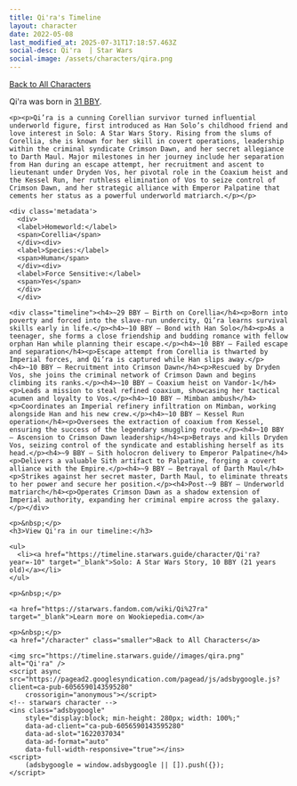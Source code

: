 ```yaml
---
title: Qi'ra's Timeline
layout: character
date: 2022-05-08
last_modified_at: 2025-07-31T17:18:57.463Z
social-desc: Qi'ra  | Star Wars
social-image: /assets/characters/qira.png
---
```

<a href="/character" class="smaller">Back to All Characters</a>

<div class="character-profile container">
  <div class="col-10">
    <p>
    Qi'ra             was born in <a href="https://timeline.starwars.guide/character/Qi'ra?year=-31" target="_blank">31 BBY</a>.
    </p>

    <p><p>Qi’ra is a cunning Corellian survivor turned influential underworld figure, first introduced as Han Solo’s childhood friend and love interest in Solo: A Star Wars Story. Rising from the slums of Corellia, she is known for her skill in covert operations, leadership within the criminal syndicate Crimson Dawn, and her secret allegiance to Darth Maul. Major milestones in her journey include her separation from Han during an escape attempt, her recruitment and ascent to lieutenant under Dryden Vos, her pivotal role in the Coaxium heist and the Kessel Run, her ruthless elimination of Vos to seize control of Crimson Dawn, and her strategic alliance with Emperor Palpatine that cements her status as a powerful underworld matriarch.</p></p>
    
    <div class='metadata'>
      <div>
      <label>Homeworld:</label>
      <span>Corellia</span>
      </div><div>
      <label>Species:</label>
      <span>Human</span>
      </div><div>
      <label>Force Sensitive:</label>
      <span>Yes</span>
      </div>
      </div>

    <div class="timeline"><h4>~29 BBY – Birth on Corellia</h4><p>Born into poverty and forced into the slave-run undercity, Qi’ra learns survival skills early in life.</p><h4>~10 BBY – Bond with Han Solo</h4><p>As a teenager, she forms a close friendship and budding romance with fellow orphan Han while planning their escape.</p><h4>~10 BBY – Failed escape and separation</h4><p>Escape attempt from Corellia is thwarted by Imperial forces, and Qi’ra is captured while Han slips away.</p><h4>~10 BBY – Recruitment into Crimson Dawn</h4><p>Rescued by Dryden Vos, she joins the criminal network of Crimson Dawn and begins climbing its ranks.</p><h4>~10 BBY – Coaxium heist on Vandor-1</h4><p>Leads a mission to steal refined coaxium, showcasing her tactical acumen and loyalty to Vos.</p><h4>~10 BBY – Mimban ambush</h4><p>Coordinates an Imperial refinery infiltration on Mimban, working alongside Han and his new crew.</p><h4>~10 BBY – Kessel Run operation</h4><p>Oversees the extraction of coaxium from Kessel, ensuring the success of the legendary smuggling route.</p><h4>~10 BBY – Ascension to Crimson Dawn leadership</h4><p>Betrays and kills Dryden Vos, seizing control of the syndicate and establishing herself as its head.</p><h4>~9 BBY – Sith holocron delivery to Emperor Palpatine</h4><p>Delivers a valuable Sith artifact to Palpatine, forging a covert alliance with the Empire.</p><h4>~9 BBY – Betrayal of Darth Maul</h4><p>Strikes against her secret master, Darth Maul, to eliminate threats to her power and secure her position.</p><h4>Post-~9 BBY – Underworld matriarch</h4><p>Operates Crimson Dawn as a shadow extension of Imperial authority, expanding her criminal empire across the galaxy.</p></div>
    
    <p>&nbsp;</p>
    <h3>View Qi'ra in our timeline:</h3>

    <ul>
      <li><a href="https://timeline.starwars.guide/character/Qi'ra?year=-10" target="_blank">Solo: A Star Wars Story, 10 BBY (21 years old)</a></li>
    </ul>

    <p>&nbsp;</p>

    <a href="https://starwars.fandom.com/wiki/Qi%27ra" target="_blank">Learn more on Wookiepedia.com</a>

    <p>&nbsp;</p>
    <a href="/character" class="smaller">Back to All Characters</a>
  </div>
  <div class="character_image col-2">
    
    <img src="https://timeline.starwars.guide//images/qira.png" alt="Qi'ra" />
    <script async src="https://pagead2.googlesyndication.com/pagead/js/adsbygoogle.js?client=ca-pub-6056590143595280"
        crossorigin="anonymous"></script>
    <!-- starwars character -->
    <ins class="adsbygoogle"
        style="display:block; min-height: 280px; width: 100%;"
        data-ad-client="ca-pub-6056590143595280"
        data-ad-slot="1622037034"
        data-ad-format="auto"
        data-full-width-responsive="true"></ins>
    <script>
        (adsbygoogle = window.adsbygoogle || []).push({});
    </script>
  </div>
</div>
